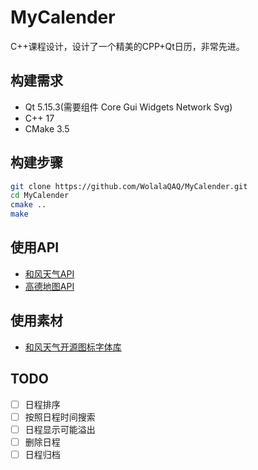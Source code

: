 # MyCalender
C++课程设计，设计了一个精美的CPP+Qt日历，非常先进。

## 构建需求
- Qt 5.15.3(需要组件 Core Gui Widgets Network Svg)
- C++ 17
- CMake 3.5

## 构建步骤
```bash 
git clone https://github.com/WolalaQAQ/MyCalender.git
cd MyCalender
cmake ..
make
```

## 使用API
- [和风天气API](https://dev.qweather.com/)
- [高德地图API](https://lbs.amap.com/)

## 使用素材
- [和风天气开源图标字体库](https://icons.qweather.com/)

## TODO
- [ ] 日程排序
- [ ] 按照日程时间搜索
- [ ] 日程显示可能溢出
- [ ] 删除日程
- [ ] 日程归档